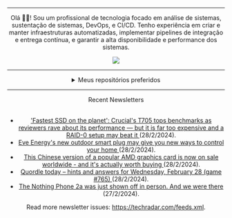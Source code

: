 <div align="center">
<hr>
<p>Olá 👋🏾! Sou um profissional de tecnologia focado em análise de sistemas, sustentação de sistemas, DevOps, e CI/CD. Tenho experiência em criar e manter infraestruturas automatizadas, implementar pipelines de integração e entrega contínua, e garantir a alta disponibilidade e performance dos sistemas.</p>
  <img src="https://media.giphy.com/media/yAGIvCiwPJn5C/giphy.gif">
<hr>
  <details>
  <summary>Meus repositórios preferidos</summary>
  <br />
  Alguns dos meus melhores repositórios:
  <br />
<br />
  <ul><li><a href=https://github.com/RxJSVini/aluratube target="_blank" rel="noopener noreferrer">RxJSVini/aluratube</a> (<b>0</b> ✨ and <b>0</b> 🍴): Aluratube - Desenvolvido durante a imersão React da Alura no final de 2022</li>
<li>More coming soon :).</li>
</ul>
  </details>
  <hr/>
    <summary>Recent Newsletters</summary>
  <br />
  <ul>
    <li><a href=https://www.techradar.com/pro/fastest-ssd-on-the-planet-crucials-t705-tops-benchmarks-as-reviewers-rave-about-its-performance-but-it-is-far-too-expensive-and-a-raid-0-setup-may-beat-it target="_blank" rel="noopener noreferrer"> 'Fastest SSD on the planet': Crucial's T705 tops benchmarks as reviewers rave about its performance — but it is far too expensive and a RAID-0 setup may beat it </a> (28/2/2024).</li><li><a href=https://www.techradar.com/home/smart-home/eve-energys-new-outdoor-smart-plug-may-give-you-new-ways-to-control-your-home target="_blank" rel="noopener noreferrer"> Eve Energy's new outdoor smart plug may give you new ways to control your home </a> (28/2/2024).</li><li><a href=https://www.techradar.com/computing/gpu/this-chinese-version-of-a-popular-amd-graphics-card-is-now-on-sale-worldwide-and-its-actually-worth-buying target="_blank" rel="noopener noreferrer"> This Chinese version of a popular AMD graphics card is now on sale worldwide - and it's actually worth buying </a> (28/2/2024).</li><li><a href=https://www.techradar.com/computing/websites-apps/quordle-today-answers-clues-28-february-2024 target="_blank" rel="noopener noreferrer"> Quordle today – hints and answers for Wednesday, February 28 (game #765) </a> (28/2/2024).</li><li><a href=https://www.techradar.com/phones/nothing-phones/the-nothing-phone-2a-just-shown-off-in-person-and-we-were-there target="_blank" rel="noopener noreferrer"> The Nothing Phone 2a was just shown off in person. And we were there </a> (27/2/2024).</li>
  </ul>
<p>Read more newsletter issues: <a href="https://techradar.com/feeds.xml">https://techradar.com/feeds.xml</a>.</p>
  </details>
